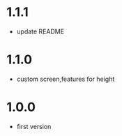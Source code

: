 # 1.1.1

- update README



# 1.1.0

- custom screen,features for height


# 1.0.0

- first version
